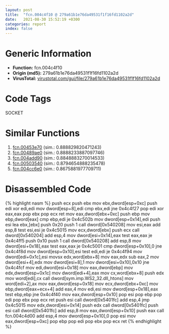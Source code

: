 ```yaml
---
layout: post
title:  "fcn.004c4f10 @ 279a61b1e76da49531f1f16fd1102a2d"
date:   2021-08-30 15:52:19 +0300
categories: report
index: false
---
```


# Generic Information
- **Function:** fcn.004c4f10
- **Origin (md5):** 279a61b1e76da49531f1f16fd1102a2d
- **VirusTotal:** [virustotal.com/gui/file/279a61b1e76da49531f1f16fd1102a2d][virustotal_ref]

# Code Tags
<span class="tag" id="SOCKET">SOCKET</span>


# Similar Functions

1. [fcn.00453e70][similar_1_ref] (sim.: 0.888829820471243)
2. [fcn.00489ae0][similar_2_ref] (sim.: 0.8888233887097746)
3. [fcn.004add90][similar_3_ref] (sim.: 0.8848883270014533)
4. [fcn.00503540][similar_4_ref] (sim.: 0.8794654888235478)
5. [fcn.004cc6e0][similar_5_ref] (sim.: 0.8675881977709711)


# Disassembled Code

{% highlight nasm %}
push ecx
push ebx
mov ebx,dword[esp+0xc]
push edi
xor edi,edi
mov dword[esp+8],edi
cmp ebx,edi
jne 0x4c4f27
pop edi
xor eax,eax
pop ebx
pop ecx
ret 
mov eax,dword[ebx+0xc]
push ebp
mov ebp,dword[eax]
cmp ebp,edi
je 0x4c502b
mov dword[esp+0x14],edi
push esi
lea ebx,[ebx]
push 0x20
push 1
call dword[0x540208]
mov esi,eax
add esp,8
test esi,esi
je 0x4c5015
mov ecx,dword[ebx]
push ecx
call dword[0x540204]
add esp,4
mov dword[esi+0x14],eax
test eax,eax
je 0x4c4ff5
push 0x10
push 1
call dword[0x540208]
add esp,8
mov dword[esi+0x18],eax
test eax,eax
je 0x4c5001
cmp dword[esp+0x10],0
jne 0x4c4f8d
mov dword[esp+0x10],esi
test edi,edi
je 0x4c4f94
mov dword[edi+0x1c],esi
movsx edx,word[ebx+8]
mov eax,edx
sub eax,2
mov dword[esi+4],edx
mov dword[esi+8],1
mov dword[esi+0x10],0x10
jne 0x4c4fcf
mov edi,dword[esi+0x18]
mov eax,dword[ebp]
mov edx,dword[esp+0x1c]
mov dword[edi+4],eax
mov cx,word[ebx+8]
push edx
mov word[edi],cx
call dword[sym.imp.WS2_32.dll_htons]
mov word[edi+2],ax
mov eax,dword[esp+0x18]
mov ecx,dword[ebx+0xc]
mov ebp,dword[eax+ecx+4]
add eax,4
mov edi,esi
mov dword[esp+0x18],eax
test ebp,ebp
jne 0x4c4f40
mov eax,dword[esp+0x10]
pop esi
pop ebp
pop edi
pop ebx
pop ecx
ret 
push esi
call dword[0x5401fc]
add esp,4
jmp 0x4c5015
mov edx,dword[esi+0x14]
push edx
call dword[0x5401fc]
push esi
call dword[0x5401fc]
add esp,8
mov eax,dword[esp+0x10]
push eax
call fcn.004c4d00
add esp,4
mov dword[esp+0x10],0
pop esi
mov eax,dword[esp+0xc]
pop ebp
pop edi
pop ebx
pop ecx
ret 
{% endhighlight %}


[similar_1_ref]: /report/fcn.00453e70@289859175c221b107317af7727d26c17
[similar_2_ref]: /report/fcn.00489ae0@be7fba7cc724acf4ae2900d99e0fc9c3
[similar_3_ref]: /report/fcn.004add90@1160595edb203a63cb2ca3ce2ff04f47
[similar_4_ref]: /report/fcn.00503540@17d73cbafe6dd96dd6f2291fab06fbb5
[similar_5_ref]: /report/fcn.004cc6e0@279a61b1e76da49531f1f16fd1102a2d
[virustotal_ref]: https://www.virustotal.com/gui/file/279a61b1e76da49531f1f16fd1102a2d